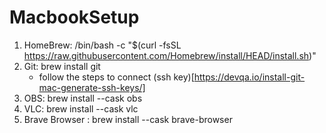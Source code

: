 # MacbookSetup

1. HomeBrew: /bin/bash -c "$(curl -fsSL 
https://raw.githubusercontent.com/Homebrew/install/HEAD/install.sh)"
2. Git: brew install git
   - follow the steps to connect (ssh key)[https://devqa.io/install-git-mac-generate-ssh-keys/]
3. OBS: brew install --cask obs
4. VLC: brew install --cask vlc
5. Brave Browser : brew install --cask brave-browser

